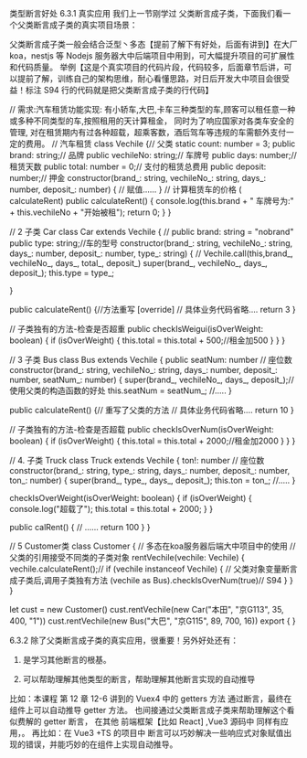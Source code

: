 类型断言好处
6.3.1 真实应用
我们上一节刚学过 父类断言成子类，下面我们看一个父类断言成子类的真实项目场景：

父类断言成子类一般会结合泛型丶多态【提前了解下有好处，后面有讲到】在大厂 koa，nestjs 等 Nodejs 服务器大中后端项目中用到，可大幅提升项目的可扩展性和代码质量。
举例【这是个真实项目的代码片段，代码较多，后面章节后讲，可以提前了解，训练自己的架构思维，耐心看懂思路，对日后开发大中项目会很受益！标注 S94 行的代码就是把父类断言成子类的行代码】

// 需求:汽车租赁功能实现: 有小轿车,大巴,卡车三种类型的车,顾客可以租任意一种或多种不同类型的车,按照租用的天计算租金， 同时为了响应国家对各类车安全的管理, 对在租赁期内有过各种超载，超乘客数，酒后驾车等违规的车需额外支付一定的费用。
// 汽车租赁 
class Vechile {// 父类
  static count: number = 3;
  public brand: string;// 品牌
  public vechileNo: string;// 车牌号
  public days: number;// 租赁天数
  public total: number = 0;// 支付的租赁总费用
  public deposit: number;// 押金
  constructor(brand_: string, vechileNo_: string, days_: number, deposit_: number) {
    // 赋值......
  }
  // 计算租赁车的价格 ( calculateRent)
  public calculateRent() {
    console.log(this.brand + " 车牌号为:" + this.vechileNo + "开始被租");
    return 0;
  }
}

// 2 子类 Car
class Car extends Vechile {
  // public brand: string = "nobrand"
  public type: string;//车的型号
  constructor(brand_: string, vechileNo_: string, days_: number,
    deposit_: number, type_: string) {
    //  Vechile.call(this,brand_, vechileNo_, days_, total_, deposit_)
    super(brand_, vechileNo_, days_, deposit_);
    this.type = type_;

  }


  public calculateRent() {//方法重写 [override]
    // 具体业务代码省略....
    return 3
  }

  //  子类独有的方法-检查是否超重
  public checkIsWeigui(isOverWeight: boolean) {
    if (isOverWeight) {
      this.total = this.total + 500;//租金加500
    }
  }
}


// 3 子类 Bus
class Bus extends Vechile {
  public seatNum: number // 座位数
  constructor(brand_: string, vechileNo_: string, days_: number,
    deposit_: number, seatNum_: number) {
    super(brand_, vechileNo_, days_, deposit_);//使用父类的构造函数的好处
    this.seatNum = seatNum_;
    //.....
  }


  public calculateRent() {// 重写了父类的方法
    // 具体业务代码省略....
    return 10
  }

  // 子类独有的方法-检查是否超载
  public checkIsOverNum(isOverWeight: boolean) {
    if (isOverWeight) {
      this.total = this.total + 2000;//租金加2000
    }
  }
}

// 4. 子类 Truck
class Truck extends Vechile {
  ton!: number // 座位数
  constructor(brand_: string, type_: string,
    days_: number, deposit_: number, ton_: number) {
    super(brand_, type_, days_, deposit_);
    this.ton = ton_;
    //.....
  }

  checkIsOverWeight(isOverWeight: boolean) {
    if (isOverWeight) {
      console.log("超载了");
      this.total = this.total + 2000;
    }
  }

  public calRent() {
    // ......
    return 100
  }
}

// 5 Customer类
class Customer {
  // 多态在koa服务器后端大中项目中的使用
  // 父类的引用接受不同类的子类对象
  rentVechile(vechile: Vechile) {
    vechile.calculateRent();//
    if (vechile instanceof Vechile) {
      // 父类对象变量断言成子类后,调用子类独有方法
      (vechile as Bus).checkIsOverNum(true)// S94
    }
  }
}

let cust = new Customer()
cust.rentVechile(new Car("本田", "京G113", 35, 400, "1"))
cust.rentVechile(new Bus("大巴", "京G115", 89, 700, 16))
export { }

6.3.2 除了父类断言成子类的真实应用，很重要！另外好处还有：

1. 是学习其他断言的根基。

2. 可以帮助理解其他类型的断言，帮助理解其他断言实现的自动推导

比如：本课程 第 12 章 12-6 讲到的 Vuex4 中的 getters 方法 通过断言，最终在组件上可以自动推导 getter 方法。 也间接通过父类断言成子类来帮助理解这个看似费解的 getter 断言， 在其他 前端框架【比如 React] ,Vue3 源码中 同样有应用，。 再比如：在 Vue3 +TS 的项目中 断言可以巧妙解决一些响应式对象赋值出现的错误，并能巧妙的在组件上实现自动推导。


